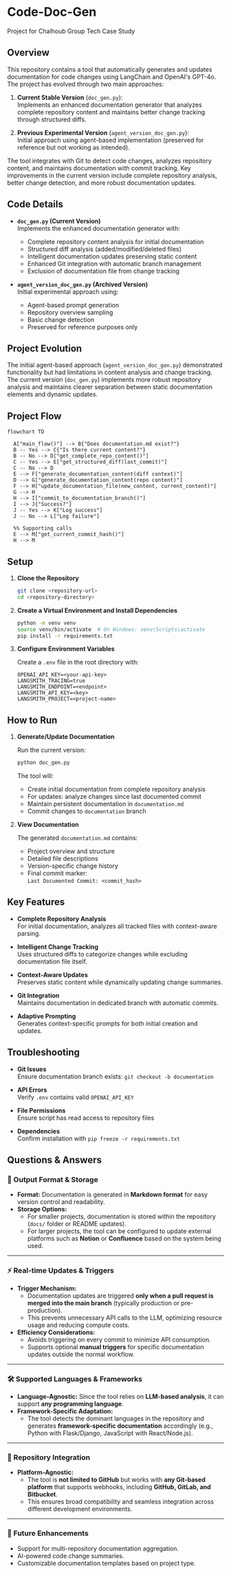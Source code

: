 # Code-Doc-Gen
Project for Chalhoub Group Tech Case Study

## Overview

This repository contains a tool that automatically generates and updates documentation for code changes using LangChain and OpenAI's GPT-4o. The project has evolved through two main approaches:

1. **Current Stable Version** (`doc_gen.py`):  
   Implements an enhanced documentation generator that analyzes complete repository content and maintains better change tracking through structured diffs.

2. **Previous Experimental Version** (`agent_version_doc_gen.py`):  
   Initial approach using agent-based implementation (preserved for reference but not working as intended).

The tool integrates with Git to detect code changes, analyzes repository content, and maintains documentation with commit tracking. Key improvements in the current version include complete repository analysis, better change detection, and more robust documentation updates.

## Code Details

- **`doc_gen.py` (Current Version)**  
  Implements the enhanced documentation generator with:
  - Complete repository content analysis for initial documentation
  - Structured diff analysis (added/modified/deleted files)
  - Intelligent documentation updates preserving static content
  - Enhanced Git integration with automatic branch management
  - Exclusion of documentation file from change tracking

- **`agent_version_doc_gen.py` (Archived Version)**  
  Initial experimental approach using:
  - Agent-based prompt generation
  - Repository overview sampling
  - Basic change detection
  - Preserved for reference purposes only

## Project Evolution

The initial agent-based approach (`agent_version_doc_gen.py`) demonstrated functionality but had limitations in content analysis and change tracking. The current version (`doc_gen.py`) implements more robust repository analysis and maintains clearer separation between static documentation elements and dynamic updates.

## Project Flow 

```mermaid
flowchart TD

  A["main_flow()"] --> B{"Does documentation.md exist?"}
  B -- Yes --> C{"Is there current content?"}
  B -- No --> D["get_complete_repo_content()"]
  C -- Yes --> E["get_structured_diff(last_commit)"]
  C -- No --> D
  E --> F["generate_documentation_content(diff context)"]
  D --> G["generate_documentation_content(repo content)"]
  F --> H["update_documentation_file(new_content, current_content)"]
  G --> H
  H --> I["commit_to_documentation_branch()"]
  I --> J{"Success?"}
  J -- Yes --> K["Log success"]
  J -- No --> L["Log failure"]

  %% Supporting calls
  E --> M["get_current_commit_hash()"]
  H --> M
```

## Setup

1. **Clone the Repository**

    ```bash
    git clone <repository-url>
    cd <repository-directory>
    ```

2. **Create a Virtual Environment and Install Dependencies**

    ```bash
    python -m venv venv
    source venv/bin/activate  # On Windows: venv\Scripts\activate
    pip install -r requirements.txt
    ```

3. **Configure Environment Variables**

    Create a `.env` file in the root directory with:

    ```env
    OPENAI_API_KEY=<your-api-key>
    LANGSMITH_TRACING=true
    LANGSMITH_ENDPOINT=<endpoint>
    LANGSMITH_API_KEY=<key>
    LANGSMITH_PROJECT=<project-name>
    ```

## How to Run

1. **Generate/Update Documentation**

    Run the current version:

    ```bash
    python doc_gen.py
    ```

    The tool will:
    - Create initial documentation from complete repository analysis
    - For updates: analyze changes since last documented commit
    - Maintain persistent documentation in `documentation.md`
    - Commit changes to `documentation` branch

2. **View Documentation**

    The generated `documentation.md` contains:
    - Project overview and structure
    - Detailed file descriptions
    - Version-specific change history
    - Final commit marker:  
      `Last Documented Commit: <commit_hash>`

## Key Features

- **Complete Repository Analysis**  
  For initial documentation, analyzes all tracked files with context-aware parsing.

- **Intelligent Change Tracking**  
  Uses structured diffs to categorize changes while excluding documentation file itself.

- **Context-Aware Updates**  
  Preserves static content while dynamically updating change summaries.

- **Git Integration**  
  Maintains documentation in dedicated branch with automatic commits.

- **Adaptive Prompting**  
  Generates context-specific prompts for both initial creation and updates.

## Troubleshooting

- **Git Issues**  
  Ensure documentation branch exists: `git checkout -b documentation`

- **API Errors**  
  Verify `.env` contains valid `OPENAI_API_KEY`

- **File Permissions**  
  Ensure script has read access to repository files

- **Dependencies**  
  Confirm installation with `pip freeze -r requirements.txt`


## Questions & Answers

### 📄 Output Format & Storage  
- **Format:** Documentation is generated in **Markdown format** for easy version control and readability.  
- **Storage Options:**  
  - For smaller projects, documentation is stored within the repository (`docs/` folder or README updates).  
  - For larger projects, the tool can be configured to update external platforms such as **Notion** or **Confluence** based on the system being used.  

---

### ⚡ Real-time Updates & Triggers  
- **Trigger Mechanism:**  
  - Documentation updates are triggered **only when a pull request is merged into the main branch** (typically production or pre-production).  
  - This prevents unnecessary API calls to the LLM, optimizing resource usage and reducing compute costs.  
- **Efficiency Considerations:**  
  - Avoids triggering on every commit to minimize API consumption.  
  - Supports optional **manual triggers** for specific documentation updates outside the normal workflow.  

---

### 🛠️ Supported Languages & Frameworks  
- **Language-Agnostic:** Since the tool relies on **LLM-based analysis**, it can support **any programming language**.  
- **Framework-Specific Adaptation:**  
  - The tool detects the dominant languages in the repository and generates **framework-specific documentation** accordingly (e.g., Python with Flask/Django, JavaScript with React/Node.js).  

---

### 🔗 Repository Integration  
- **Platform-Agnostic:**  
  - The tool is **not limited to GitHub** but works with **any Git-based platform** that supports webhooks, including **GitHub, GitLab, and Bitbucket**.  
  - This ensures broad compatibility and seamless integration across different development environments.  

---

### 🚀 Future Enhancements  
- Support for multi-repository documentation aggregation.  
- AI-powered code change summaries.  
- Customizable documentation templates based on project type.  